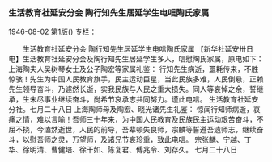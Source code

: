 ### 生活教育社延安分会  陶行知先生居延学生电唁陶氏家属

1946-08-02
第1版()
专栏：

　　生活教育社延安分会
    陶行知先生居延学生电唁陶氏家属
    【新华社延安卅日电】生活教育社延安分会及陶行知先生居延学生多人，唁慰陶氏家属，原电如下：上海陶夫人吴树琴女士及公子陶宏等家属礼鉴：
    行知先生病逝，噩耗传来，不胜惊骇！先生为中国人民教育旗手，民主运动巨星，当此民族多难，人民倒悬，正赖先生领导奋斗，乃遽然长逝，实我民族与人民之重大损失。同人等哀悼之余，誓继承，生未尽事业继续奋斗，尚希节哀承志共同努力。谨此电唁。
    生活教育社延安分社。七月二十八日
    上海陶师母及陶宏、晓光诸先生礼鉴：
    惊闻行知师病逝，哀痛之情，难以言喻！吾师三十年来，为中国人民教育及民族民主运动艰苦奋斗，不屈不挠，今溘然逝世，人民的前导，吾辈顿失良师，宗麟等誓遵吾遗师志，继续奋斗，以慰吾师之灵，万望师，及诸兄节哀珍重，致此电唁。
    宗张麟、宁越、丁华、徐明清、曹健培、徐干如、陈复君、傅兆令、刘存久。
    七月二十八日
